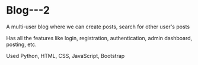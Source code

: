 # Blog---2
A multi-user blog where we can create posts, search for other user's posts

Has all the features like login, registration, authentication, admin dashboard, posting, etc. 


Used Python, HTML, CSS, JavaScript, Bootstrap

